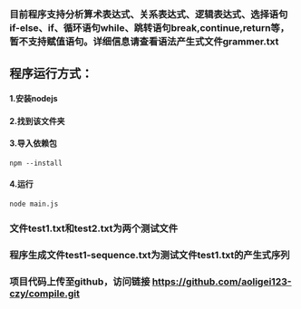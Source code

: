 ### 目前程序支持分析算术表达式、关系表达式、逻辑表达式、选择语句if-else、if、循环语句while、跳转语句break,continue,return等，暂不支持赋值语句。详细信息请查看语法产生式文件grammer.txt
## 程序运行方式：
#### 1.安装nodejs
#### 2.找到该文件夹
#### 3.导入依赖包
```npm --install```
#### 4.运行
```node main.js```

### 文件test1.txt和test2.txt为两个测试文件
### 程序生成文件test1-sequence.txt为测试文件test1.txt的产生式序列
### 项目代码上传至github，访问链接 https://github.com/aoligei123-czy/compile.git
